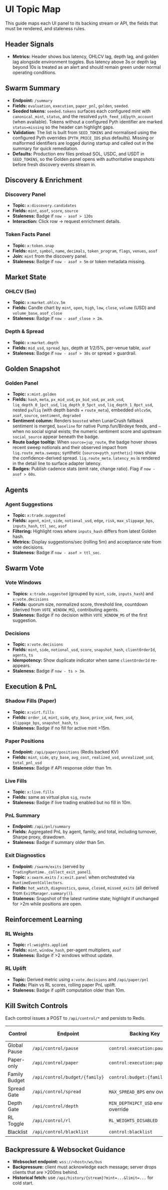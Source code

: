# UI Topic Map

This guide maps each UI panel to its backing stream or API, the fields that must be rendered, and
staleness rules.

## Header Signals

- **Metrics:** Header shows bus latency, OHLCV lag, depth lag, and golden lag alongside environment toggles. Bus latency above
  3s or depth lag beyond 10s is treated as an alert and should remain green under normal operating conditions.

## Swarm Summary

- **Endpoint:** `/summary`
- **Fields:** `evaluation`, `execution`, `paper_pnl`, `golden`, `seeded`.
- **Seeded tokens:** `seeded.tokens` surfaces each configured mint with `canonical_mint`,
  `status`, and the resolved `pyth_feed_id`/`pyth_account` (when available). Tokens without a
  configured Pyth identifier are marked `status=missing` so the header can highlight gaps.
- **Validation:** The list is built from `SEED_TOKENS` and normalised using the configured Pyth
  overrides (`PYTH_PRICE_IDS` plus defaults). Missing or malformed identifiers are logged during
  startup and called out in the summary for quick remediation.
- **Defaults:** Production env files preload SOL, USDC, and USDT in `SEED_TOKENS`, so the Golden panel opens with authoritative
  snapshots before fresh discovery events stream in.

## Discovery & Enrichment

### Discovery Panel
- **Topic:** `x:discovery.candidates`
- **Fields:** `mint`, `asof`, `score`, `source`
- **Staleness:** Badge if `now - asof > 120s`
- **Interaction:** Click row → request enrichment details.

### Token Facts Panel
- **Topic:** `x:token.snap`
- **Fields:** `mint`, `symbol`, `name`, `decimals`, `token_program`, `flags`, `venues`, `asof`
- **Join:** `mint` from the discovery panel.
- **Staleness:** Badge if `now - asof > 5m` or token metadata missing.

## Market State

### OHLCV (5m)
- **Topic:** `x:market.ohlcv.5m`
- **Fields:** Candle chart by `mint`, `open`, `high`, `low`, `close`, `volume` (USD) and `volume_base`, `asof_close`
- **Staleness:** Badge if `now - asof_close > 2m`.

### Depth & Spread
- **Topic:** `x:market.depth`
- **Fields:** `mid_usd`, `spread_bps`, depth at 1/2/5%, per-venue table, `asof`
- **Staleness:** Badge if `now - asof > 30s` or spread > guardrail.

## Golden Snapshot

### Golden Panel
- **Topic:** `x:mint.golden`
- **Fields:** `hash`, `meta`, `px_mid_usd`, `px_bid_usd`, `px_ask_usd`, `liq_depth_0_1pct_usd`, `liq_depth_0_5pct_usd`, `liq_depth_1_0pct_usd`, nested `px`/`liq` (with depth bands + `route_meta`), embedded `ohlcv5m`, `asof`, `source`, `sentiment`, `degraded`
- **Sentiment column:** Renders `boosted` when LunarCrush fallback sentiment is merged, `baseline` for native Pump.fun/Birdeye feeds, and `—` when no social signal exists; the numeric sentiment score and upstream `social_source` appear beneath the badge.
- **Route badge tooltip:** When `source=jup_route`, the badge hover shows recent sweep notionals and their observed impact from `liq.route_meta.sweeps`; synthetic (`source=pyth_synthetic`) rows show the confidence-derived spread. `liq.route_meta.latency_ms` is rendered in the detail line to surface adapter latency.
- **Badges:** Publish cadence stats (emit rate, change ratio).  Flag if `now - asof > 60s`.

## Agents

### Agent Suggestions
- **Topic:** `x:trade.suggested`
- **Fields:** `agent`, `mint`, `side`, `notional_usd`, `edge`, `risk`, `max_slippage_bps`, `inputs_hash`, `ttl_sec`, `asof`
- **Filtering:** Highlight rows where `inputs_hash` differs from latest Golden hash.
- **Metrics:** Display suggestions/sec (rolling 5m) and acceptance rate from vote decisions.
- **Staleness:** Badge if `now - asof > ttl_sec`.

## Swarm Vote

### Vote Windows
- **Topics:** `x:trade.suggested` (grouped by `mint`, `side`, `inputs_hash`) and `x:vote.decisions`
- **Fields:** quorum size, normalized score, threshold line, countdown (derived from `VOTE_WINDOW_MS`), contributing agents.
- **Staleness:** Badge if no decision within `VOTE_WINDOW_MS` of the first suggestion.

### Decisions
- **Topic:** `x:vote.decisions`
- **Fields:** `mint`, `side`, `notional_usd`, `score`, `snapshot_hash`, `clientOrderId`, `agents`, `ts`
- **Idempotency:** Show duplicate indicator when same `clientOrderId` re-appears.
- **Staleness:** Badge if `now - ts > 3m`.

## Execution & PnL

### Shadow Fills (Paper)
- **Topic:** `x:virt.fills`
- **Fields:** `order_id`, `mint`, `side`, `qty_base`, `price_usd`, `fees_usd`, `slippage_bps`, `snapshot_hash`, `ts`
- **Staleness:** Badge if no fill for active mint >15m.

### Paper Positions
- **Endpoint:** `/api/paper/positions` (Redis backed KV)
- **Fields:** `mint`, `side`, `qty_base`, `avg_cost`, `realized_usd`, `unrealized_usd`, `total_pnl_usd`
- **Staleness:** Badge if API response older than 1m.

### Live Fills
- **Topic:** `x:live.fills`
- **Fields:** same as virtual plus `sig`, `route`
- **Staleness:** Badge if live trading enabled but no fill in 10m.

### PnL Summary
- **Endpoint:** `/api/pnl/summary`
- **Fields:** Aggregated PnL by agent, family, and total, including turnover, Sharpe proxy, drawdown.
- **Staleness:** Badge if summary older than 5m.

### Exit Diagnostics
- **Endpoint:** `/swarm/exits` (served by `TradingRuntime._collect_exit_panel`).
- **Topic:** `x:swarm.exits` / `x:exit.panel` when orchestrated via `RuntimeEventCollectors`.
- **Fields:** `hot_watch`, `diagnostics`, `queue`, `closed`, `missed_exits` (all derived from `ExitManager.summary()`).
- **Staleness:** Snapshot of the latest runtime state; highlight if unchanged for >2m while positions are open.

## Reinforcement Learning

### RL Weights
- **Topic:** `rl:weights.applied`
- **Fields:** `mint`, `window_hash`, per-agent multipliers, `asof`
- **Staleness:** Badge if >2 windows without update.

### RL Uplift
- **Topic:** Derived metric using `x:vote.decisions` and `/api/paper/pnl`
- **Fields:** Plain vs RL scores, rolling paper PnL uplift.
- **Staleness:** Badge if uplift computation older than 10m.

## Kill Switch Controls

Each control issues a POST to `/api/control/*` and persists to Redis.

| Control | Endpoint | Backing Key | Expected Propagation |
| ------- | -------- | ----------- | -------------------- |
| Global Pause | `/api/control/pause` | `control:execution:paused` | < 1 vote window |
| Paper-only | `/api/control/paper` | `control:execution:paper_only` | Immediate |
| Family Budget | `/api/control/budget/{family}` | `control:budget:{family}` | < 1 window |
| Spread Gate | `/api/control/spread` | `MAX_SPREAD_BPS` env override | < 1 window |
| Depth Gate | `/api/control/depth` | `MIN_DEPTH1PCT_USD` env override | < 1 window |
| RL Toggle | `/api/control/rl` | `RL_WEIGHTS_DISABLED` | < 1 window |
| Blacklist | `/api/control/blacklist` | `control:blacklist` | < 1 window |

## Backpressure & Websocket Guidance

- **Websocket endpoint:** `wss://<host>/ws/bus`
- **Backpressure:** client must acknowledge each message; server drops clients that are >200ms
  behind.
- **Historical fetch:** use `/api/history/{stream}?mint=...&limit=...` for cold start.
